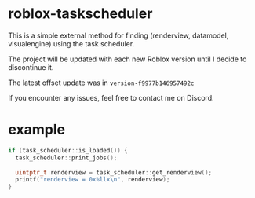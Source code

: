 # roblox-taskscheduler
This is a simple external method for finding (renderview, datamodel, visualengine) using the task scheduler.

The project will be updated with each new Roblox version until I decide to discontinue it.

The latest offset update was in ```version-f9977b146957492c```

If you encounter any issues, feel free to contact me on Discord.
# example
```c++
if (task_scheduler::is_loaded()) {
  task_scheduler::print_jobs();
  
  uintptr_t renderview = task_scheduler::get_renderview();
  printf("renderview = 0x%llx\n", renderview);
}
```
